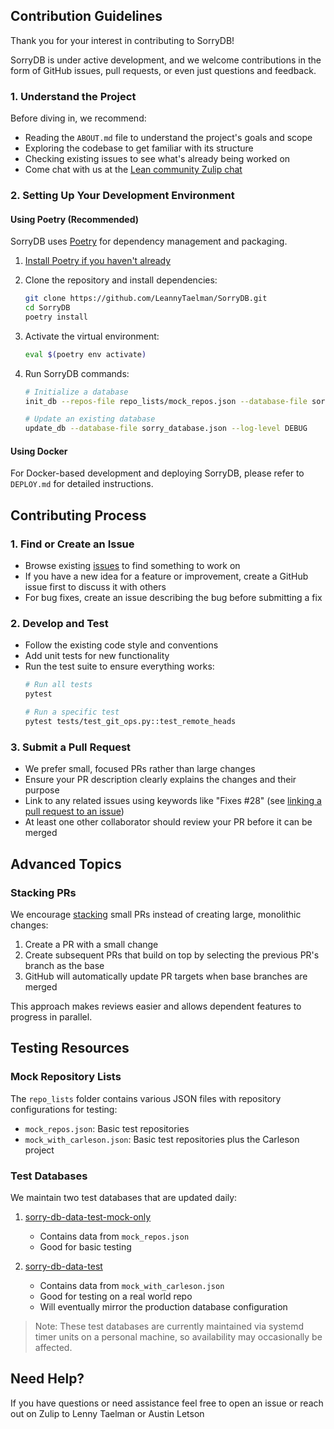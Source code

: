 ## Contribution Guidelines

Thank you for your interest in contributing to SorryDB!

SorryDB is under active development, 
and we welcome contributions in the form of GitHub issues, pull requests, or even just questions and feedback.

### 1. Understand the Project

Before diving in, we recommend:
- Reading the `ABOUT.md` file to understand the project's goals and scope
- Exploring the codebase to get familiar with its structure
- Checking existing issues to see what's already being worked on
- Come chat with us at the [Lean community Zulip chat](https://leanprover.zulipchat.com/)

### 2. Setting Up Your Development Environment

#### Using Poetry (Recommended)

SorryDB uses [Poetry](https://python-poetry.org/) for dependency management and packaging.

1. [Install Poetry if you haven't already](https://python-poetry.org/docs/#installation)

2. Clone the repository and install dependencies:
   ```sh
   git clone https://github.com/LeannyTaelman/SorryDB.git
   cd SorryDB
   poetry install
   ```

3. Activate the virtual environment:
   ```sh
   eval $(poetry env activate)
   ```

4. Run SorryDB commands:
   ```sh
   # Initialize a database
   init_db --repos-file repo_lists/mock_repos.json --database-file sorry_database.json --starting-date 2025-03-11
   
   # Update an existing database
   update_db --database-file sorry_database.json --log-level DEBUG
   ```

#### Using Docker

For Docker-based development and deploying SorryDB, please refer to `DEPLOY.md` for detailed instructions.

## Contributing Process

### 1. Find or Create an Issue

- Browse existing [issues](https://github.com/LennyTaelman/SorryDB/issues) to find something to work on
- If you have a new idea for a feature or improvement, create a GitHub issue first to discuss it with others 
- For bug fixes, create an issue describing the bug before submitting a fix

### 2. Develop and Test

- Follow the existing code style and conventions
- Add unit tests for new functionality
- Run the test suite to ensure everything works:
  ```sh
  # Run all tests
  pytest
  
  # Run a specific test
  pytest tests/test_git_ops.py::test_remote_heads
  ```

### 3. Submit a Pull Request

- We prefer small, focused PRs rather than large changes
- Ensure your PR description clearly explains the changes and their purpose
- Link to any related issues using keywords like "Fixes #28"
(see [linking a pull request to an issue](https://docs.github.com/en/issues/tracking-your-work-with-issues/using-issues/linking-a-pull-request-to-an-issue#linking-a-pull-request-to-an-issue-using-a-keyword))
- At least one other collaborator should review your PR before it can be merged

## Advanced Topics

### Stacking PRs

We encourage [stacking](https://www.stacking.dev/) small PRs instead of creating large, monolithic changes:

1. Create a PR with a small change
2. Create subsequent PRs that build on top by selecting the previous PR's branch as the base
3. GitHub will automatically update PR targets when base branches are merged

This approach makes reviews easier and allows dependent features to progress in parallel.

## Testing Resources

### Mock Repository Lists

The `repo_lists` folder contains various JSON files with repository configurations for testing:
- `mock_repos.json`: Basic test repositories
- `mock_with_carleson.json`: Basic test repositories plus the Carleson project

### Test Databases

We maintain two test databases that are updated daily:

1. [sorry-db-data-test-mock-only](https://github.com/austinletson/sorry-db-data-test-mock-only)
   - Contains data from `mock_repos.json`
   - Good for basic testing

2. [sorry-db-data-test](https://github.com/austinletson/sorry-db-data-test)
   - Contains data from `mock_with_carleson.json`
   - Good for testing on a real world repo
   - Will eventually mirror the production database configuration

> Note: These test databases are currently maintained via systemd timer units on a personal machine, so availability may occasionally be affected.

## Need Help?
If you have questions or need assistance feel free to open an issue or reach out on Zulip to Lenny Taelman or Austin Letson
